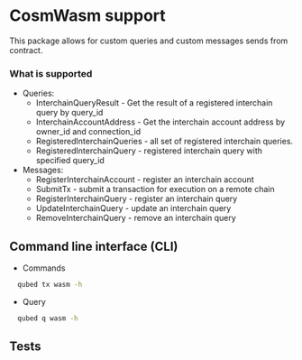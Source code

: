 # CosmWasm support

This package allows for custom queries and custom messages sends from contract.


### What is supported 

- Queries:
  - InterchainQueryResult - Get the result of a registered interchain query by query_id
  - InterchainAccountAddress - Get the interchain account address by owner_id and connection_id
  - RegisteredInterchainQueries - all set of registered interchain queries.
  - RegisteredInterchainQuery - registered interchain query with specified query_id
- Messages:
  - RegisterInterchainAccount - register an interchain account
  - SubmitTx - submit a transaction for execution on a remote chain
  - RegisterInterchainQuery - register an interchain query
  - UpdateInterchainQuery - update an interchain query
  - RemoveInterchainQuery - remove an interchain query


## Command line interface (CLI)

- Commands

```sh
  qubed tx wasm -h
```

- Query

```sh
  qubed q wasm -h
```

## Tests
